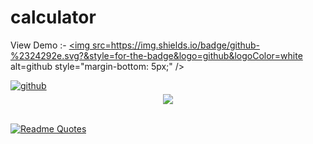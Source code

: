 # calculator
View Demo :-
<a href="https://codepen.io/vishvesh_shivam/pen/JjeYBQz" target="_blank">
<img src=https://img.shields.io/badge/github-%2324292e.svg?&style=for-the-badge&logo=github&logoColor=white alt=github style="margin-bottom: 5px;" />
</a>

<a href="https://raw.githack.com/vishveshshivam/calculator/0090f0eb55039205b5424442f69f94fcafd7605e/index.html" target="_blank">
<img src=https://img.shields.io/badge/github-%2324292e.svg?&style=for-the-badge&logo=github&logoColor=white alt=github style="margin-bottom: 5px;" />
</a>
<div align="center">
            <a href="https://www.buymeacoffee.com/vishveshshivam" target="_blank" style="display: inline-block;">
                <img
                    src="https://img.shields.io/badge/Donate-Buy%20Me%20A%20Coffee-orange.svg?style=flat-square&logo=buymeacoffee" 
                    align="center"
                />
            </a></div>
            <br>
            
[![Readme Quotes](https://quotes-github-readme.vercel.app/api?type=horizontal&theme=dracula )](https://github.com/piyushsuthar/github-readme-quotes)
